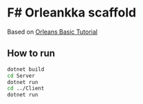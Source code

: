 # F# Orleankka scaffold

 Based on [Orleans Basic Tutorial](https://dotnet.github.io/orleans/Documentation/tutorials_and_samples/tutorial_1.html)

## How to run

```sh
dotnet build
cd Server
dotnet run
cd ../Client
dotnet run
```
